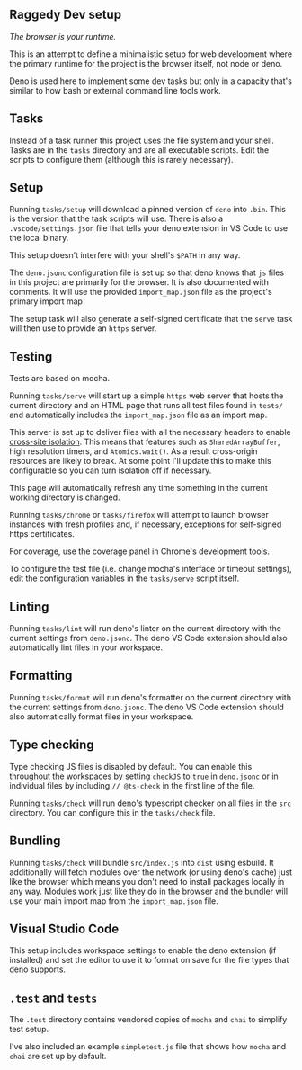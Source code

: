 ## Raggedy Dev setup

_The browser is your runtime._

This is an attempt to define a minimalistic setup for web development where the
primary runtime for the project is the browser itself, not node or deno.

Deno is used here to implement some dev tasks but only in a capacity that's
similar to how bash or external command line tools work.

## Tasks

Instead of a task runner this project uses the file system and your shell. Tasks
are in the `tasks` directory and are all executable scripts. Edit the scripts to
configure them (although this is rarely necessary).

## Setup

Running `tasks/setup` will download a pinned version of `deno` into `.bin`. This
is the version that the task scripts will use. There is also a
`.vscode/settings.json` file that tells your deno extension in VS Code to use
the local binary.

This setup doesn't interfere with your shell's `$PATH` in any way.

The `deno.jsonc` configuration file is set up so that deno knows that `js` files
in this project are primarily for the browser. It is also documented with
comments. It will use the provided `import_map.json` file as the project's
primary import map

The setup task will also generate a self-signed certificate that the `serve`
task will then use to provide an `https` server.

## Testing

Tests are based on mocha.

Running `tasks/serve` will start up a simple `https` web server that hosts the
current directory and an HTML page that runs all test files found in `tests/`
and automatically includes the `import_map.json` file as an import map.

This server is set up to deliver files with all the necessary headers to enable
[cross-site isolation](https://web.dev/coop-coep/). This means that features
such as `SharedArrayBuffer`, high resolution timers, and `Atomics.wait()`. As a
result cross-origin resources are likely to break. At some point I'll update
this to make this configurable so you can turn isolation off if necessary.

This page will automatically refresh any time something in the current working
directory is changed.

Running `tasks/chrome` or `tasks/firefox` will attempt to launch browser
instances with fresh profiles and, if necessary, exceptions for self-signed
https certificates.

For coverage, use the coverage panel in Chrome's development tools.

To configure the test file (i.e. change mocha's interface or timeout settings),
edit the configuration variables in the `tasks/serve` script itself.

## Linting

Running `tasks/lint` will run deno's linter on the current directory with the
current settings from `deno.jsonc`. The deno VS Code extension should also
automatically lint files in your workspace.

## Formatting

Running `tasks/format` will run deno's formatter on the current directory with
the current settings from `deno.jsonc`. The deno VS Code extension should also
automatically format files in your workspace.

## Type checking

Type checking JS files is disabled by default. You can enable this throughout
the workspaces by setting `checkJS` to `true` in `deno.jsonc` or in individual
files by including `// @ts-check` in the first line of the file.

Running `tasks/check` will run deno's typescript checker on all files in the
`src` directory. You can configure this in the `tasks/check` file.

## Bundling

Running `tasks/check` will bundle `src/index.js` into `dist` using esbuild. It
additionally will fetch modules over the network (or using deno's cache) just
like the browser which means you don't need to install packages locally in any
way. Modules work just like they do in the browser and the bundler will use your
main import map from the `import_map.json` file.

## Visual Studio Code

This setup includes workspace settings to enable the deno extension (if
installed) and set the editor to use it to format on save for the file types
that deno supports.

## `.test` and `tests`

The `.test` directory contains vendored copies of `mocha` and `chai` to simplify
test setup.

I've also included an example `simpletest.js` file that shows how `mocha` and
`chai` are set up by default.
